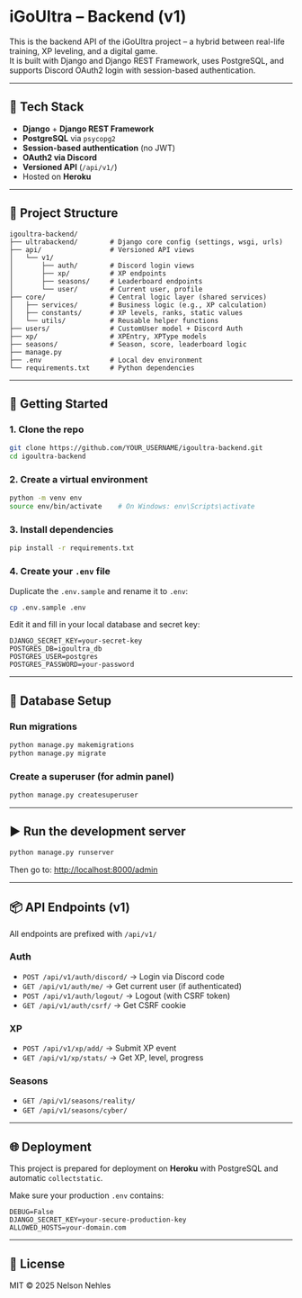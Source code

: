 
# iGoUltra – Backend (v1)

This is the backend API of the iGoUltra project – a hybrid between real-life training, XP leveling, and a digital game.  
It is built with Django and Django REST Framework, uses PostgreSQL, and supports Discord OAuth2 login with session-based authentication.

---

## 🔧 Tech Stack

- **Django** + **Django REST Framework**
- **PostgreSQL** via `psycopg2`
- **Session-based authentication** (no JWT)
- **OAuth2 via Discord**
- **Versioned API** (`/api/v1/`)
- Hosted on **Heroku**

---

## 📁 Project Structure

```
igoultra-backend/
├── ultrabackend/        # Django core config (settings, wsgi, urls)
├── api/                 # Versioned API views
│   └── v1/
│       ├── auth/        # Discord login views
│       ├── xp/          # XP endpoints
│       ├── seasons/     # Leaderboard endpoints
│       └── user/        # Current user, profile
├── core/                # Central logic layer (shared services)
│   ├── services/        # Business logic (e.g., XP calculation)
│   ├── constants/       # XP levels, ranks, static values
│   └── utils/           # Reusable helper functions
├── users/               # CustomUser model + Discord Auth
├── xp/                  # XPEntry, XPType models
├── seasons/             # Season, score, leaderboard logic
├── manage.py
├── .env                 # Local dev environment
└── requirements.txt     # Python dependencies
```

---

## 🚀 Getting Started

### 1. Clone the repo

```bash
git clone https://github.com/YOUR_USERNAME/igoultra-backend.git
cd igoultra-backend
```

### 2. Create a virtual environment

```bash
python -m venv env
source env/bin/activate    # On Windows: env\Scripts\activate
```

### 3. Install dependencies

```bash
pip install -r requirements.txt
```

### 4. Create your `.env` file

Duplicate the `.env.sample` and rename it to `.env`:

```bash
cp .env.sample .env
```

Edit it and fill in your local database and secret key:

```env
DJANGO_SECRET_KEY=your-secret-key
POSTGRES_DB=igoultra_db
POSTGRES_USER=postgres
POSTGRES_PASSWORD=your-password
```

---

## 🧪 Database Setup

### Run migrations

```bash
python manage.py makemigrations
python manage.py migrate
```

### Create a superuser (for admin panel)

```bash
python manage.py createsuperuser
```

---

## ▶️ Run the development server

```bash
python manage.py runserver
```

Then go to: [http://localhost:8000/admin](http://localhost:8000/admin)

---

## 📦 API Endpoints (v1)

All endpoints are prefixed with `/api/v1/`

### Auth

- `POST /api/v1/auth/discord/` → Login via Discord code
- `GET /api/v1/auth/me/` → Get current user (if authenticated)
- `POST /api/v1/auth/logout/` → Logout (with CSRF token)
- `GET /api/v1/auth/csrf/` → Get CSRF cookie

### XP

- `POST /api/v1/xp/add/` → Submit XP event
- `GET /api/v1/xp/stats/` → Get XP, level, progress

### Seasons

- `GET /api/v1/seasons/reality/`
- `GET /api/v1/seasons/cyber/`

---

## 🌐 Deployment

This project is prepared for deployment on **Heroku** with PostgreSQL and automatic `collectstatic`.

Make sure your production `.env` contains:

```env
DEBUG=False
DJANGO_SECRET_KEY=your-secure-production-key
ALLOWED_HOSTS=your-domain.com
```

---

## 📄 License

MIT © 2025 Nelson Nehles
